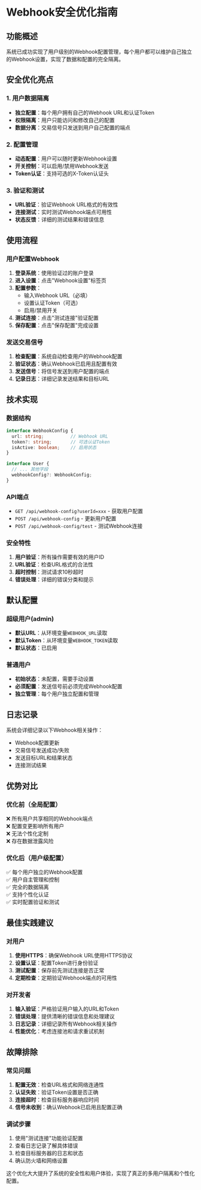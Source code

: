 # Webhook安全优化指南

## 功能概述

系统已成功实现了用户级别的Webhook配置管理，每个用户都可以维护自己独立的Webhook设置，实现了数据和配置的完全隔离。

## 安全优化亮点

### 1. 用户数据隔离
- **独立配置**：每个用户拥有自己的Webhook URL和认证Token
- **权限隔离**：用户只能访问和修改自己的配置
- **数据分离**：交易信号只发送到用户自己配置的端点

### 2. 配置管理
- **动态配置**：用户可以随时更新Webhook设置
- **开关控制**：可以启用/禁用Webhook发送
- **Token认证**：支持可选的X-Token认证头

### 3. 验证和测试
- **URL验证**：验证Webhook URL格式的有效性
- **连接测试**：实时测试Webhook端点可用性
- **状态反馈**：详细的测试结果和错误信息

## 使用流程

### 用户配置Webhook
1. **登录系统**：使用验证过的账户登录
2. **进入设置**：点击"Webhook设置"标签页
3. **配置参数**：
   - 输入Webhook URL（必填）
   - 设置认证Token（可选）
   - 启用/禁用开关
4. **测试连接**：点击"测试连接"验证配置
5. **保存配置**：点击"保存配置"完成设置

### 发送交易信号
1. **检查配置**：系统自动检查用户的Webhook配置
2. **验证状态**：确认Webhook已启用且配置有效
3. **发送信号**：将信号发送到用户配置的端点
4. **记录日志**：详细记录发送结果和目标URL

## 技术实现

### 数据结构
```typescript
interface WebhookConfig {
  url: string;          // Webhook URL
  token?: string;       // 可选认证Token
  isActive: boolean;    // 启用状态
}

interface User {
  // ... 其他字段
  webhookConfig?: WebhookConfig;
}
```

### API端点
- `GET /api/webhook-config?userId=xxx` - 获取用户配置
- `POST /api/webhook-config` - 更新用户配置
- `POST /api/webhook-config/test` - 测试Webhook连接

### 安全特性
1. **用户验证**：所有操作需要有效的用户ID
2. **URL验证**：检查URL格式的合法性
3. **超时控制**：测试请求10秒超时
4. **错误处理**：详细的错误分类和提示

## 默认配置

### 超级用户(admin)
- **默认URL**：从环境变量`WEBHOOK_URL`读取
- **默认Token**：从环境变量`WEBHOOK_TOKEN`读取
- **默认状态**：已启用

### 普通用户
- **初始状态**：未配置，需要手动设置
- **必须配置**：发送信号前必须完成Webhook配置
- **独立管理**：每个用户独立配置和管理

## 日志记录

系统会详细记录以下Webhook相关操作：
- Webhook配置更新
- 交易信号发送成功/失败
- 发送目标URL和结果状态
- 连接测试结果

## 优势对比

### 优化前（全局配置）
❌ 所有用户共享相同的Webhook端点  
❌ 配置变更影响所有用户  
❌ 无法个性化定制  
❌ 存在数据泄露风险  

### 优化后（用户级配置）
✅ 每个用户独立的Webhook配置  
✅ 用户自主管理和控制  
✅ 完全的数据隔离  
✅ 支持个性化认证  
✅ 实时配置验证和测试  

## 最佳实践建议

### 对用户
1. **使用HTTPS**：确保Webhook URL使用HTTPS协议
2. **设置认证**：配置Token进行身份验证
3. **测试配置**：保存前先测试连接是否正常
4. **定期检查**：定期验证Webhook端点的可用性

### 对开发者
1. **输入验证**：严格验证用户输入的URL和Token
2. **错误处理**：提供清晰的错误信息和处理建议
3. **日志记录**：详细记录所有Webhook相关操作
4. **性能优化**：考虑连接池和请求重试机制

## 故障排除

### 常见问题
1. **配置无效**：检查URL格式和网络连通性
2. **认证失败**：验证Token设置是否正确
3. **连接超时**：检查目标服务器响应时间
4. **信号未收到**：确认Webhook已启用且配置正确

### 调试步骤
1. 使用"测试连接"功能验证配置
2. 查看日志记录了解具体错误
3. 检查目标服务器的日志和状态
4. 确认防火墙和网络设置

这个优化大大提升了系统的安全性和用户体验，实现了真正的多用户隔离和个性化配置。